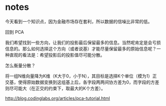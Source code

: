 # notes

今天看到一个知识点，因为金融市场存在套利，所以数据的信噪比非常的低。

回到 PCA

我们希望找到一些方向，让我们的投影最后保留最多的信息。当然呢肯定是会亏损信息的。那么如何选择这个方向（或者说基）才能尽量保留最多的原始信息呢？一种直观的看法是：希望投影后的投影值尽可能分散。

怎么衡量分散？

将一组N维向量降为K维（K大于0，小于N），其目标是选择K个单位（模为1）正交基，使得原始数据变换到这组基上后，各字段两两间协方差为0，而字段的方差则尽可能大（在正交的约束下，取最大的K个方差）。

http://blog.codinglabs.org/articles/pca-tutorial.html